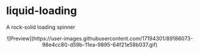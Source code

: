 # liquid-loading
A rock-solid loading spinner

<div align="center">
  ![Preview](https://user-images.githubusercontent.com/17194301/89186073-98e4cc80-d59b-11ea-9895-64f21e58b037.gif)
</div>
